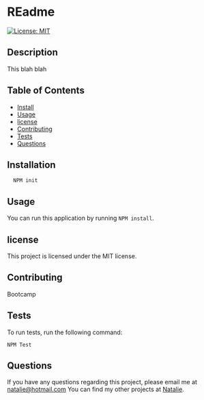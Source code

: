 
  # REadme

  [![License: MIT](https://img.shields.io/badge/License-MIT-yellow.svg)](https://opensource.org/licenses/MIT)

  ## Description
  This blah blah

  ## Table of Contents
  * [Install](#installation)
  * [Usage](#usage)
  * [license](#license)
  * [Contributing](#contributing)
  * [Tests](#tests)
  * [Questions](#questions)

  ## Installation
      NPM init

  ## Usage
  You can run this application by running `NPM install`.

  ## license
  This project is licensed under the MIT license.

  ## Contributing
  Bootcamp

  ## Tests

  To run tests, run the following command:
  ```
  NPM Test
  ```

  ## Questions
  If you have any questions regarding this project, please email me at natalie@hotmail.com
  You can find my other projects at [Natalie](https://github.com/Natalie).

